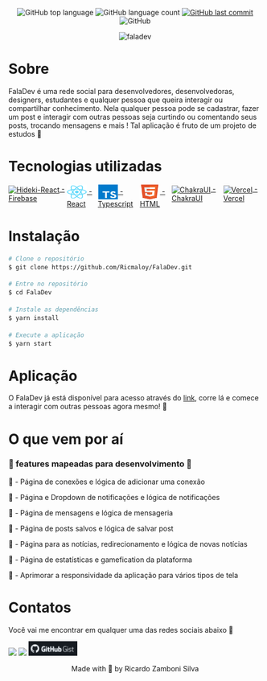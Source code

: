 <p align="center">
  <img alt="GitHub top language" src="https://img.shields.io/github/languages/top/Ricmaloy/FalaDev?color=ED8936">

  <img alt="GitHub language count" src="https://img.shields.io/github/languages/count/Ricmaloy/FalaDev?color=ED8936">
  
  <a href="https://github.com/Ricmaloy/NLW-6/commits/master">
    <img alt="GitHub last commit" src="https://img.shields.io/github/last-commit/Ricmaloy/FalaDev?color=ED8936">
  </a>

  <img alt="GitHub" src="https://img.shields.io/github/license/Ricmaloy/FalaDev?color=ED8936">
</p>

<div align=center>
  <img src="https://i.imgur.com/NTdgHmA.png" alt="faladev" >
</div>



#
# Sobre

FalaDev é uma rede social para desenvolvedores, desenvolvedoras, designers, estudantes e qualquer pessoa que queira interagir ou compartilhar conhecimento.
Nela qualquer pessoa pode se cadastrar, fazer um post e interagir com outras pessoas seja curtindo ou comentando seus posts, trocando mensagens e mais !
Tal aplicação é fruto de um projeto de estudos 🚀


# Tecnologias utilizadas

<div style="display:flex!important;">
  <a href="https://firebase.google.com/?hl=pt"><img align="center" alt="Hideki-React" height="30" width="34" src="https://img.icons8.com/color/480/firebase.png"> - Firebase</a><br/>
  <a href="https://reactjs.org/"><img align="center" alt="Hideki-React" height="30" width="40" src="https://raw.githubusercontent.com/devicons/devicon/master/icons/react/react-original.svg"> - React</a><br/>
  <a href="https://www.typescriptlang.org/"><img align="center" alt="Hideki-Ts" height="30" width="40" src="https://raw.githubusercontent.com/devicons/devicon/master/icons/typescript/typescript-plain.svg"> - Typescript</a><br/>
  <a href="https://reactjs.org/"><img align="center" alt="Hideki-HTML" height="30" width="40" src="https://raw.githubusercontent.com/devicons/devicon/master/icons/html5/html5-original.svg"> - HTML</a><br/>
  <a href="https://chakra-ui.com/"><img align="center" alt="ChakraUI" height="35" width="35" src="https://i.imgur.com/s2zKVUA.png"> - ChakraUI</a><br/>
  <a href="https://vercel.com/"><img align="center" alt="Vercel" height="35" width="35" src="https://i.imgur.com/qNVenEn.png"> - Vercel</a><br/>
</div>
    
# Instalação

```bash
# Clone o repositório
$ git clone https://github.com/Ricmaloy/FalaDev.git

# Entre no repositório
$ cd FalaDev

# Instale as dependências
$ yarn install

# Execute a aplicação
$ yarn start
```

# Aplicação
O FalaDev já está disponível para acesso através do [link](https://fala-dev.vercel.app/), corre lá e comece a interagir com outras pessoas agora mesmo!  🚀

# O que vem por aí

### 🚧 features mapeadas para desenvolvimento 🚧

  🔲 - Página de conexões e lógica de adicionar uma conexão
  
  🔲 - Página e Dropdown de notificações e lógica de notificações
  
  🔲 - Página de mensagens e lógica de mensageria
  
  🔲 - Página de posts salvos e lógica de salvar post
  
  🔲 - Página para as notícias, redirecionamento e lógica de novas notícias
  
  🔲 - Página de estatísticas e gamefication da plataforma

  🔲 - Aprimorar a responsividade da aplicação para vários tipos de tela

# Contatos

 Você vai me encontrar em qualquer uma das redes sociais abaixo 🍻

<a href = "mailto: ricardozamboni021@gmail.com"><img src="https://img.shields.io/badge/-Gmail-%23EA4335?style=for-the-badge&logo=gmail&logoColor=white" target="_blank" margin-right="10px"></a>
<a href="https://www.linkedin.com/in/ricardo-zamboni-3906471b3/" target="_blank"><img src="https://img.shields.io/badge/-LinkedIn-%230077B5?style=for-the-badge&logo=linkedin&logoColor=white" target="_blank"></a>
<a href="https://github.com/Ricmaloy" target="_blank"><img src="https://github.com/Alexandrehideki13/Alexandrehideki13/blob/main/GistGithub.jpeg" height=29 target="_blank"></a>

<p align="center">Made with 🧡 by Ricardo Zamboni Silva</p>
